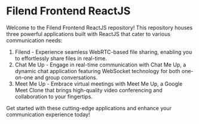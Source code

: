 # Filend Frontend ReactJS

Welcome to the Filend Frontend ReactJS repository! This repository houses three powerful applications built with ReactJS that cater to various communication needs:

1. Filend - Experience seamless WebRTC-based file sharing, enabling you to effortlessly share files in real-time.
2. Chat Me Up - Engage in real-time communication with Chat Me Up, a dynamic chat application featuring WebSocket technology for both one-on-one and group conversations.
3. Meet Me Up - Embrace virtual meetings with Meet Me Up, a Google Meet Clone that brings high-quality video conferencing and collaboration to your fingertips.

Get started with these cutting-edge applications and enhance your communication experience today!
